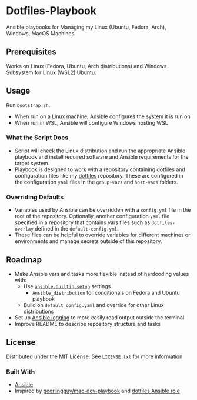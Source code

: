 # Dotfiles-Playbook

Ansible playbooks for Managing my Linux (Ubuntu, Fedora, Arch), Windows, MacOS
Machines

## Prerequisites

Works on Linux (Fedora, Ubuntu, Arch distributions) and Windows Subsystem for
Linux (WSL2) Ubuntu.

## Usage

Run `bootstrap.sh`.

- When run on a Linux machine, Ansible configures the system it is run on
- When run in WSL, Ansible will configure Windows hosting WSL

### What the Script Does

- Script will check the Linux distribution and run the appropriate Ansible
  playbook and install required software and Ansible requirements for the target
  system.
- Playbook is designed to work with a repository containing dotfiles and
  configuration files like my [dotfiles](https://github.com/justunsix/dotfiles)
  repository. These are configured in the configuration `yaml` files in the
  `group-vars` and `host-vars` folders.

### Overriding Defaults

- Variables used by Ansible can be overridden with a `config.yml` file in the
  root of the repository. Optionally, another configuration `yaml` file
  specified in a repository that contains vars files such as `dotfiles-overlay`
  defined in the `default-config.yml`.
- These files can be helpful to override variables for different machines or
  environments and manage secrets outside of this repository.

## Roadmap

- Make Ansible vars and tasks more flexible instead of hardcoding values with:
  - Use
    [`ansible.builtin.setup`](https://docs.ansible.com/ansible/latest/collections/ansible/builtin/setup_module.html)
    settings
    - `Ansible_distribution` for conditionals on Fedora and Ubuntu playbook
  - Build on `default_config.yaml` and override for other Linux distributions
- Set up
  [Ansible logging](https://docs.ansible.com/automation-controller/latest/html/administration/logging.html)
  to more easily read output outside the terminal
- Improve README to describe repository structure and tasks

## License

Distributed under the MIT License. See `LICENSE.txt` for more information.

### Built With

- [Ansible](https://www.ansible.com/)
- Inspired by
  [geerlingguy/mac-dev-playbook](https://github.com/geerlingguy/mac-dev-playbook)
  and
  [dotfiles Ansible role](https://github.com/geerlingguy/ansible-role-dotfiles)

